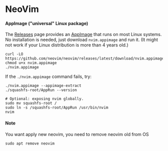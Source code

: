 # NeoVim

#### AppImage ("universal" Linux package)

The [Releases](https://github.com/neovim/neovim/releases) page provides an [AppImage](https://appimage.org/) that runs on most Linux systems. No installation is needed, just download `nvim.appimage` and run it. (It might not work if your Linux distribution is more than 4 years old.)

```
curl -LO https://github.com/neovim/neovim/releases/latest/download/nvim.appimage
chmod u+x nvim.appimage
./nvim.appimage
```

If the `./nvim.appimage` command fails, try:

```
./nvim.appimage --appimage-extract
./squashfs-root/AppRun --version

# Optional: exposing nvim globally.
sudo mv squashfs-root /
sudo ln -s /squashfs-root/AppRun /usr/bin/nvim
nvim
```

#### Note

You want apply new neovim, you need to remove neovim old from OS&#x20;

```
sudo apt remove neovim
```
